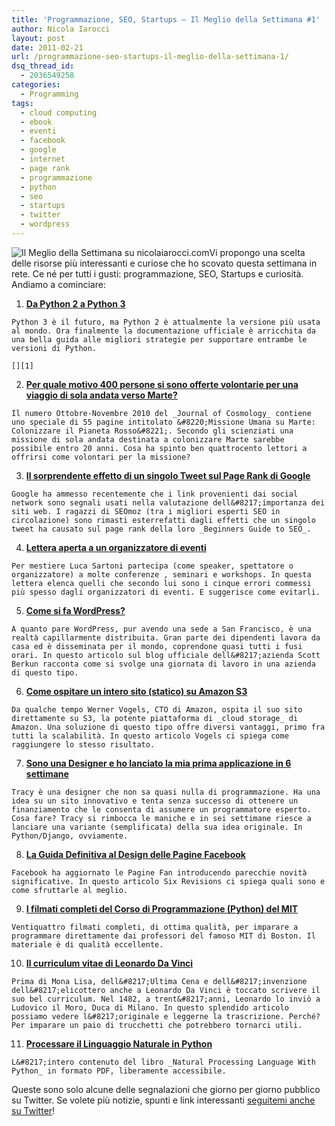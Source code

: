 ```yaml
---
title: 'Programmazione, SEO, Startups – Il Meglio della Settimana #1'
author: Nicola Iarocci
layout: post
date: 2011-02-21
url: /programmazione-seo-startups-il-meglio-della-settimana-1/
dsq_thread_id:
  - 2036549258
categories:
  - Programming
tags:
  - cloud computing
  - ebook
  - eventi
  - facebook
  - google
  - internet
  - page rank
  - programmazione
  - python
  - seo
  - startups
  - twitter
  - wordpress
---
```

<img class="alignright size-full wp-image-1150" title="Il Meglio della Settimana" src="images/best-of-week.png?w=150" alt="Il Meglio della Settimana su nicolaiarocci.com" data-recalc-dims="1" />Vi propongo una scelta delle risorse più interessanti e curiose che ho scovato questa settimana in rete. Ce né per tutti i gusti: programmazione, SEO, Startups e curiosità. Andiamo a cominciare:<!--more-->

  1. **[Da Python 2 a Python 3][1]**
  
    Python 3 è il futuro, ma Python 2 è attualmente la versione più usata al mondo. Ora finalmente la documentazione ufficiale è arricchita da una bella guida alle migliori strategie per supportare entrambe le versioni di Python.
  
    [][1]
  2. [**Per quale motivo 400 persone si sono offerte volontarie per una viaggio di sola andata verso Marte?**][2]
  
    Il numero Ottobre-Novembre 2010 del _Journal of Cosmology_ contiene uno speciale di 55 pagine intitolato &#8220;Missione Umana su Marte: Colonizzare il Pianeta Rosso&#8221;. Secondo gli scienziati una missione di sola andata destinata a colonizzare Marte sarebbe possibile entro 20 anni. Cosa ha spinto ben quattrocento lettori a offrirsi come volontari per la missione?
  3. **[Il sorprendente effetto di un singolo Tweet sul Page Rank di Google][3]** 
  
    Google ha ammesso recentemente che i link provenienti dai social network sono segnali usati nella valutazione dell&#8217;importanza dei siti web. I ragazzi di SEOmoz (tra i migliori esperti SEO in circolazione) sono rimasti esterrefatti dagli effetti che un singolo tweet ha causato sul page rank della loro _Beginners Guide to SEO_.
  4. [**Lettera aperta a un organizzatore di eventi**][4]
  
    Per mestiere Luca Sartoni partecipa (come speaker, spettatore o organizzatore) a molte conferenze , seminari e workshops. In questa lettera elenca quelli che secondo lui sono i cinque errori commessi più spesso dagli organizzatori di eventi. E suggerisce come evitarli.
  5. [**Come si fa WordPress?**][5]
  
    A quanto pare WordPress, pur avendo una sede a San Francisco, è una realtà capillarmente distribuita. Gran parte dei dipendenti lavora da casa ed è disseminata per il mondo, coprendone quasi tutti i fusi orari. In questo articolo sul blog ufficiale dell&#8217;azienda Scott Berkun racconta come si svolge una giornata di lavoro in una azienda di questo tipo.
  6. [**Come ospitare un intero sito (statico) su Amazon S3**][6]
  
    Da qualche tempo Werner Vogels, CTO di Amazon, ospita il suo sito direttamente su S3, la potente piattaforma di _cloud storage_ di Amazon. Una soluzione di questo tipo offre diversi vantaggi, primo fra tutti la scalabilità. In questo articolo Vogels ci spiega come raggiungere lo stesso risultato.
  7. [**Sono una Designer e ho lanciato la mia prima applicazione in 6 settimane**][7]
  
    Tracy è una designer che non sa quasi nulla di programmazione. Ha una idea su un sito innovativo e tenta senza successo di ottenere un finanziamento che le consenta di assumere un programmatore esperto. Cosa fare? Tracy si rimbocca le maniche e in sei settimane riesce a lanciare una variante (semplificata) della sua idea originale. In Python/Django, ovviamente.
  8. [**La Guida Definitiva al Design delle Pagine Facebook**][8]
  
    Facebook ha aggiornato le Pagine Fan introducendo parecchie novità significative. In questo articolo Six Revisions ci spiega quali sono e come sfruttarle al meglio.
  9. [**I filmati completi del Corso di Programmazione (Python) del MIT**][9]
  
    Ventiquattro filmati completi, di ottima qualità, per imparare a programmare direttamente dai professori del famoso MIT di Boston. Il materiale è di qualità eccellente.
 10. [**Il curriculum vitae di Leonardo Da Vinci**][10]
  
    Prima di Mona Lisa, dell&#8217;Ultima Cena e dell&#8217;invenzione dell&#8217;elicottero anche a Leonardo Da Vinci è toccato scrivere il suo bel curriculum. Nel 1482, a trent&#8217;anni, Leonardo lo inviò a Ludovico il Moro, Duca di Milano. In questo splendido articolo possiamo vedere l&#8217;originale e leggerne la trascrizione. Perché? Per imparare un paio di trucchetti che potrebbero tornarci utili.
 11. [**Processare il Linguaggio Naturale in Python**][11]
  
    L&#8217;intero contenuto del libro _Natural Processing Language With Python_ in formato PDF, liberamente accessibile.

Queste sono solo alcune delle segnalazioni che giorno per giorno pubblico su Twitter. Se volete più notizie, spunti e link interessanti [seguitemi anche su Twitter][12]!

 [1]: http://docs.python.org/dev/howto/pyporting.html
 [2]: http://blogs.nationalgeographic.com/blogs/news/breakingorbit/2011/01/400-volunteer-for-one-way-mars-trip.html
 [3]: http://www.seomoz.org/blog/tweets-effect-rankings-unexpected-case-study
 [4]: http://www.lucasartoni.com/lavoro/open-letter-to-an-event-organizer
 [5]: http://en.blog.wordpress.com/2011/02/17/how-is-wordpress-com-made/
 [6]: http://www.allthingsdistributed.com/2011/02/website_amazon_s3.html
 [7]: http://www.limedaring.com/im-a-designer-who-learned-django-and-launched-her-first-webapp-in-6-weeks/
 [8]: http://sixrevisions.com/web-applications/new-facebook-page/
 [9]: http://ocw.mit.edu/courses/electrical-engineering-and-computer-science/6-00-introduction-to-computer-science-and-programming-fall-2008/video-lectures/
 [10]: http://www.cenedella.com/job-search/leonardo-da-vincis-resume/
 [11]: http://mattoufoutu.rafale.org/ebooks/Doc_diverse/Cours%20Prog/Python/Books/Natural%20Language%20Processing%20with%20Python%20(2009).pdf
 [12]: http://twitter.com/#!/nicolaiarocci
